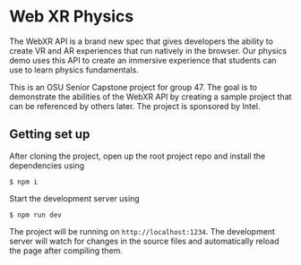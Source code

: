 # Web XR Physics
The WebXR API is a brand new spec that gives developers the ability to create VR and AR experiences that run natively in the browser. Our physics demo uses this API to create an immersive experience that students can use to learn physics fundamentals.

This is an OSU Senior Capstone project for group 47. The goal is to demonstrate the abilities of the WebXR API by creating a sample project that can be referenced by others later. The project is sponsored by Intel. 

## Getting set up
After cloning the project, open up the root project repo and install the dependencies using
```
$ npm i
```

Start the development server using 
```
$ npm run dev
```
The project will be running on `http://localhost:1234`. The development server will watch for changes in the source files and automatically reload the page after compiling them.
